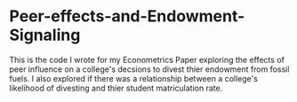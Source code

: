 # Peer-effects-and-Endowment-Signaling
This is the code I wrote for my Econometrics Paper exploring the effects of peer influence on a college's decsions to divest thier endowment from fossil fuels. I also explored if there was a relationship between a college's likelihood of divesting and thier student matriculation rate. 
